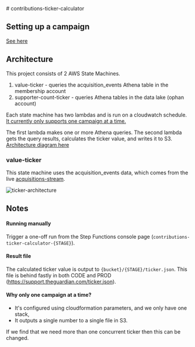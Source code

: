 # contributions-ticker-calculator

## Setting up a campaign
[See here](docs/campaign-setup.md)

## Architecture
This project consists of 2 AWS State Machines.
1. value-ticker - queries the acquisition_events Athena table in the membership account
2. supporter-count-ticker - queries Athena tables in the data lake (ophan account)
 
Each state machine has two lambdas and is run on a cloudwatch schedule.
[It currently only supports one campaign at a time.](#why-only-one-campaign-at-a-time)

The first lambda makes one or more Athena queries. The second lambda gets the query results, calculates the ticker value, and writes it to S3.
[Architecture diagram here](docs/ticker.png)

### value-ticker
This state machine uses the acquisition_events data, which comes from the live [acquisitions-stream](https://github.com/guardian/contributions-platform/tree/master/acquisitions-stream).

![ticker-architecture](https://user-images.githubusercontent.com/5122968/51033127-3e8bb180-159a-11e9-81a6-4bfed3c328d5.JPG)


## Notes

#### Running manually
Trigger a one-off run from the Step Functions console page (`contributions-ticker-calculator-{STAGE}`).

#### Result file
The calculated ticker value is output to `{bucket}/{STAGE}/ticker.json`.
This file is behind fastly in both CODE and PROD (https://support.theguardian.com/ticker.json).

#### Why only one campaign at a time?
- It's configured using cloudformation parameters, and we only have one stack,
- It outputs a single number to a single file in S3.

If we find that we need more than one concurrent ticker then this can be changed.